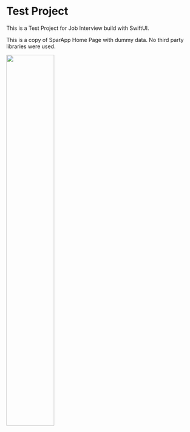 # Test Project
This is a Test Project for Job Interview build with SwiftUI. 

This is a copy of SparApp Home Page with dummy data. No third party libraries were used.

<img src="https://github.com/Rainfall21/TestProject1221/assets/94543359/c5f24f2c-7102-4a7b-9424-55fc1d3013ad" width=50% height=50%>

